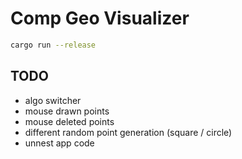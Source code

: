 # Comp Geo Visualizer

```bash
cargo run --release
```

## TODO

- algo switcher
- mouse drawn points
- mouse deleted points
- different random point generation (square / circle)
- unnest app code
